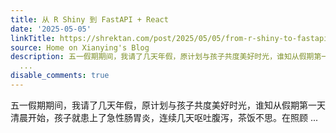 ```yaml
---
title: 从 R Shiny 到 FastAPI + React
date: '2025-05-05'
linkTitle: https://shrektan.com/post/2025/05/05/from-r-shiny-to-fastapi-react/
source: Home on Xianying's Blog
description: 五一假期期间，我请了几天年假，原计划与孩子共度美好时光，谁知从假期第一天清晨开始，孩子就患上了急性肠胃炎，连续几天呕吐腹泻，茶饭不思。在照顾
  ...
disable_comments: true
---
```

五一假期期间，我请了几天年假，原计划与孩子共度美好时光，谁知从假期第一天清晨开始，孩子就患上了急性肠胃炎，连续几天呕吐腹泻，茶饭不思。在照顾 ...